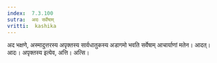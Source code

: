 ```yaml
---
index:  7.3.100
sutra:  अदः सर्वेषाम्
vritti:  kashika 
---
```


अद भक्षणे, अस्मादुत्तरस्य अपृक्तस्य सार्वधातुकस्य अडागमो भवति सर्वेषाम् आचार्याणां मतेन। आदत्। आदः। अपृक्तस्य इत्येव, अत्ति। अत्सि।

